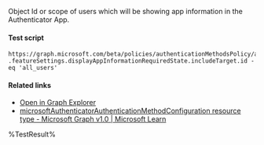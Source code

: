 Object Id or scope of users which will be showing app information in the Authenticator App.



#### Test script
```
https://graph.microsoft.com/beta/policies/authenticationMethodsPolicy/authenticationMethodConfigurations('MicrosoftAuthenticator')
.featureSettings.displayAppInformationRequiredState.includeTarget.id -eq 'all_users'
```

#### Related links

- [Open in Graph Explorer](https://developer.microsoft.com/en-us/graph/graph-explorer?request=policies/authenticationMethodsPolicy/authenticationMethodConfigurations('MicrosoftAuthenticator')&method=GET&version=beta&GraphUrl=https://graph.microsoft.com)
- [microsoftAuthenticatorAuthenticationMethodConfiguration resource type - Microsoft Graph v1.0 | Microsoft Learn](https://learn.microsoft.com/en-us/graph/api/resources/microsoftauthenticatorauthenticationmethodconfiguration)


<!--- Results --->
%TestResult%
